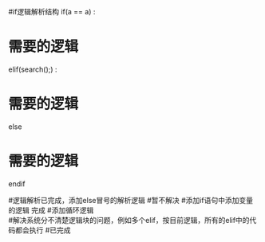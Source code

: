 #if逻辑解析结构
if(a == a) :
#    需要的逻辑
elif(search();) :
#    需要的逻辑
else
#   需要的逻辑
endif


#逻辑解析已完成，添加else冒号的解析逻辑  #暂不解决
#添加if语句中添加变量的逻辑  完成
#添加循环逻辑             
#解决系统分不清楚逻辑块的问题，例如多个elif，按目前逻辑，所有的elif中的代码都会执行  #已完成
